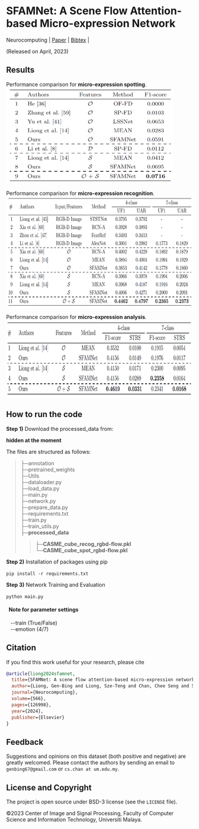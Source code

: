 # SFAMNet: A Scene Flow Attention-based Micro-expression Network

Neurocomputing | [Paper](https://www.sciencedirect.com/science/article/pii/S0925231223011219) | [Bibtex](#citation) |

(Released on April, 2023)

## Results
Performance comparison for <b>micro-expression spotting</b>. <br>
<img src='images/result_ME_spot.png' width=450 height=260>

Performance comparison for <b>micro-expression recognition</b>. <br>
<img src='images/result_ME_recog.png' width=700 height=300>

Performance comparison for <b>micro-expression analysis</b>. <br>
<img src='images/result_ME_analysis.png' width=600 height=210>

## How to run the code
<b>Step 1)</b> Download the processed_data from:

<!--
https://drive.google.com/drive/folders/1D5az-DAyzY1C1ZqoZb8Z_o3eTXesAIWT?usp=sharing
-->
<b>hidden at the moment</b>

The files are structured as follows:
>├─annotation <br>
>├─pretrained_weights <br>
>├─Utils <br>
>├─dataloader.py <br>
>├─load_data.py <br>
>├─main.py <br>
>├─network.py <br>
>├─prepare_data.py <br>
>├─requirements.txt <br>
>├─train.py <br>
>├─train_utils.py <br>
>├─<b>processed_data</b> <br>
>>├─<b>CASME_cube_recog_rgbd-flow.pkl</b> <br>
>>└─<b>CASME_cube_spot_rgbd-flow.pkl</b>

<b>Step 2)</b> Installation of packages using pip

``` pip install -r requirements.txt ```

<b>Step 3)</b> Network Training and Evaluation

``` python main.py ```

#### &nbsp; Note for parameter settings <br>
&nbsp;&nbsp; --train (True/False) <br>
&nbsp;&nbsp; --emotion (4/7)

## Citation
If you find this work useful for your research, please cite
```bibtex
@article{liong2024sfamnet,
  title={SFAMNet: A scene flow attention-based micro-expression network},
  author={Liong, Gen-Bing and Liong, Sze-Teng and Chan, Chee Seng and See, John},
  journal={Neurocomputing},
  volume={566},
  pages={126998},
  year={2024},
  publisher={Elsevier}
}
```

## Feedback
Suggestions and opinions on this dataset (both positive and negative) are greatly welcomed. Please contact the authors by sending an email to
`genbing67@gmail.com` or `cs.chan at um.edu.my`.

## License and Copyright
The project is open source under BSD-3 license (see the ``` LICENSE ``` file). 

&#169;2023 Center of Image and Signal Processing, Faculty of Computer Science and Information Technology, Universiti Malaya.

